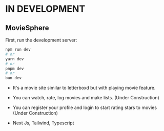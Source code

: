# IN DEVELOPMENT

## MovieSphere

First, run the development server:

```bash
npm run dev
# or
yarn dev
# or
pnpm dev
# or
bun dev
```

- It's a movie site similar to letterboxd but with playing movie feature.

- You can watch, rate, log movies and make lists. (Under Construction)

- You can register your profile and login to start rating stars to movies (Under Construction)

- Next Js, Tailwind, Typescript
